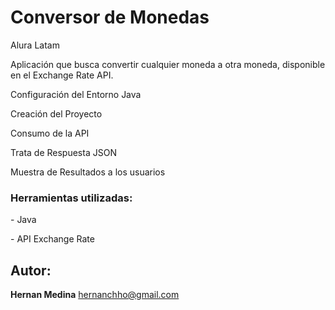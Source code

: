 <h1 alingn="center">Conversor de Monedas</h1>

<p>Alura Latam<p>
<p>Aplicación que busca convertir cualquier moneda a otra moneda, disponible en el Exchange Rate API.</p>

<p>Configuración del Entorno Java</p>
<p>Creación del Proyecto</p>
<p>Consumo de la API</p>
<p>Trata de Respuesta JSON</p>
<p>Muestra de Resultados a los usuarios</p>
<h3>Herramientas utilizadas:</h3>
<p>- Java</p>
<p>- API Exchange Rate</p>

## Autor:

**Hernan Medina**
hernanchho@gmail.com
